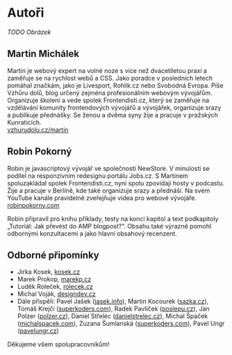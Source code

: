 # Autoři

*TODO Obrázek*

## Martin Michálek

Martin je webový expert na volné noze s více než dvacetiletou praxí a zaměřuje se na rychlost webů a CSS. Jako poradce v posledních letech pomáhal značkám, jako je Livesport, Rohlik.cz nebo Svobodná Evropa. Píše Vzhůru dolů, blog určený zejména profesionálním webovým vývojářům. Organizuje školení a vede spolek Frontendisti.cz, který se zaměřuje na vzdělávání komunity frontendových vývojářů a vývojářek, organizuje srazy a publikuje přednášky. Se ženou a dvěma syny žije a pracuje v pražských Kunraticích.  
[vzhurudolu.cz/martin](https://www.vzhurudolu.cz/martin)

## Robin Pokorný

Robin je javascriptový vývojář ve společnosti NewStore. V minulosti se podílel na responzivním redesignu portálu Jobs.cz. S Martinem spoluzakládal spolek Frontendisti.cz, nyní spolu zpovídají hosty v podcastu. Žije a pracuje v Berlíně, kde také organizuje srazy a přednáší. Na svém YouTube kanále pravidelně zveřejňuje videa pro webové vývojáře.  
[robinpokorny.com](https://robinpokorny.com/)

Robin připravil pro knihu příklady, testy na konci kapitol a text podkapitoly „Tutoriál: Jak převést do AMP blogpost?“. Obsahu také výrazně pomohl odbornými konzultacemi a jako hlavní obsahový recenzent.

## Odborné připomínky

* Jirka Kosek, [kosek.cz](https://www.kosek.cz/)
* Marek Prokop, [marekp.cz](http://www.marekp.cz/)
* Luděk Roleček, [rolecek.cz](http://www.rolecek.cz/)
* Michal Voják, [designdev.cz](https://designdev.cz/)
* Dále přispěli: Pavel Jašek ([jasek.info](http://www.jasek.info/)), Martin Kocourek ([sazka.cz](https://www.sazka.cz/)), Tomáš Krejčí ([superkoders.com](https://superkoders.com/)), Radek Pavlíček ([poslepu.cz](https://poslepu.cz/o-mne/)), Jan Polzer ([polzer.cz](https://www.polzer.cz/)), Daniel Střelec ([danielstrelec.cz](https://www.danielstrelec.cz/)), Michal Špaček ([michalspacek.com](https://www.michalspacek.com/)), Zuzana Šumlanská ([superkoders.com](https://superkoders.com/)), Pavel Ungr ([pavelungr.cz](https://www.pavelungr.cz/))

Děkujeme všem spolupracovníkům!
